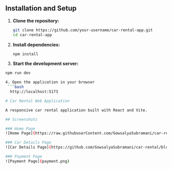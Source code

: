 
## Installation and Setup

1. **Clone the repository:**
   ```bash
   git clone https://github.com/your-username/car-rental-app.git
   cd car-rental-app
2. **Install dependencies:**
   ```bash
   npm install
3. **Start the development server:**
  ```bash
  npm run dev

4. Open the application in your browser
   ```bash
    http://localhost:5173

# Car Rental Web Application

A responsive car rental application built with React and Vite.

## Screenshots

### Home Page
![Home Page](https://raw.githubuserContent.com/GowsalyaSubramani/car-rental/main/home-page.png)

### Car Details Page
![Car Details Page](https://github.com/GowsalyaSubramani/car-rental/blob/main/car-details.png)

### Payment Page
![Payment Page](payment.png)

